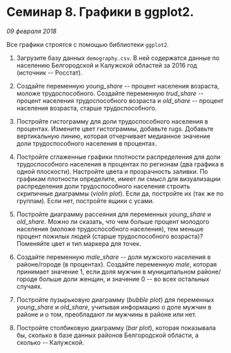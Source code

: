 # Семинар 8. Графики в ggplot2.

*09 февраля 2018*

Все графики строятся с помощью библиотеки `ggplot2`. 

1. Загрузите базу данных `demography.csv`. В ней содержатся данные по населению Белгородской и Калужской областей за 2016 год (источник -- Росстат).

2. Создайте переменную *young_share* -- процент населения возраста, моложе трудоспособного. Создайте переменную *trud_share* -- процент населения трудоспособного возраста и *old_share* -- процент населения возраста, старше трудоспособного.

3. Постройте гистограмму для доли трудоспособного населения в процентах. Измените цвет гистограммы, добавьте rugs. Добавьте вертикальную линию, которая отчерчивает медианное значение доли трудоспособного населения в процентах.

4. Постройте сглаженные графики плотности распределения для доли трудоспособного населения в процентах по регионам (два графика в одной плоскости). Настройте цвета и прозрачность заливки. По графикам плотности определите, имеет ли смысл для визуализации распределения доли трудоспособного населения строить скрипичные диаграммы (*violin plot*). Если да, постройте их (так же по группам). Если нет, постройте ящики с усами. 

5. Постройте диаграмму рассеяния для переменных *young_share* и *old_share*. Можно ли сказать, что чем больше процент молодого населения (моложе трудоспособного населения), тем меньше процент пожилых людей (старше трудоспособного возраста)? Поменяйте цвет и тип маркера для точек.

6. Создайте переменную *male_share* -- доля мужского населения в районе/городе (в процентах). Создайте переменную *male*, которая принимает значение 1, если доля мужчин в муниципальном районе/городе больше доли женщин, и значение 0 -- во всех остальных случаях.

7. Постройте пузырьковую диаграмму (*bubble plot*) для переменных *young_share* и *old_share*, учитывая информацию о доле мужчин в районе и о том, преобладают ли мужчины в районе или нет.

8. Постройте столбиковую диаграмму (*bar plot*), которая показывала бы, сколько в базе данных районов Белгородской области, а сколько -- Калужской.